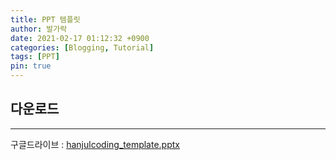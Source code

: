 ```yaml
---
title: PPT 템플릿
author: 발가락
date: 2021-02-17 01:12:32 +0900
categories: [Blogging, Tutorial]
tags: [PPT]
pin: true
---
```


## 다운로드
- - -
구글드라이브 : [hanjulcoding_template.pptx][ppt_template]

[ppt_template]: https://drive.google.com/file/d/1Ngix-s2lYCn-6p2Rk5BkX4dfZEEUGNmE/view?usp=sharing